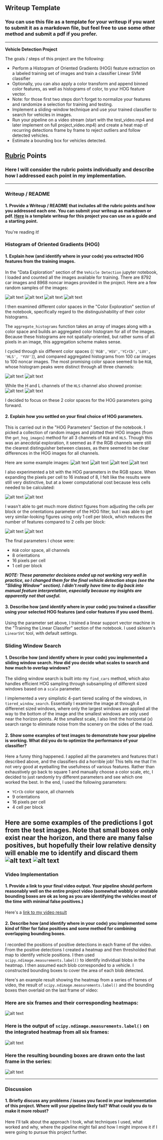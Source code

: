 ## Writeup Template
### You can use this file as a template for your writeup if you want to submit it as a markdown file, but feel free to use some other method and submit a pdf if you prefer.

---

**Vehicle Detection Project**

The goals / steps of this project are the following:

* Perform a Histogram of Oriented Gradients (HOG) feature extraction on a labeled training set of images and train a classifier Linear SVM classifier
* Optionally, you can also apply a color transform and append binned color features, as well as histograms of color, to your HOG feature vector.
* Note: for those first two steps don't forget to normalize your features and randomize a selection for training and testing.
* Implement a sliding-window technique and use your trained classifier to search for vehicles in images.
* Run your pipeline on a video stream (start with the test_video.mp4 and later implement on full project_video.mp4) and create a heat map of recurring detections frame by frame to reject outliers and follow detected vehicles.
* Estimate a bounding box for vehicles detected.

[//]: # (Image References)
[imagea]: ./output_images/random_images_1208_5594.png
[imageb]: ./output_images/random_images_2641_8582.png
[imagec]: ./output_images/random_images_4217_2820.png
[imaged]: ./output_images/random_images_5757_4035.png
[imagee]: ./output_images/car_histograms_RGB.png
[imagef]: ./output_images/noncar_histograms_RGB.png
[imageg]: ./output_images/car_histograms_HLS.png
[imageh]: ./output_images/noncar_histograms_HLS.png
[imagei]: ./output_images/car_image0922_hog_RGB.png
[imagej]: ./output_images/noncar_extra3849_hog_RGB.png
[imagek]: ./output_images/car_image0922_hog_HLS.png
[imagel]: ./output_images/noncar_extra3849_hog_HLS.png
[imagem]: ./output_images/car_image0922_hog_RGB_pix16.png
[imagen]: ./output_images/noncar_extra3849_hog_RGB_pix16.png
[imageo]: ./output_images/car_image0922_hog_RGB_pix16_blk1.png
[imagep]: ./output_images/test_bboxes_test1.jpg
[imageq]: ./output_images/test_bboxes_test5.jpg
[image3]: ./examples/sliding_windows.jpg
[image4]: ./examples/sliding_window.jpg
[image5]: ./examples/bboxes_and_heat.png
[image6]: ./examples/labels_map.png
[image7]: ./examples/output_bboxes.png
[video1]: ./project_video.mp4

## [Rubric](https://review.udacity.com/#!/rubrics/513/view) Points
### Here I will consider the rubric points individually and describe how I addressed each point in my implementation.  

---
### Writeup / README

#### 1. Provide a Writeup / README that includes all the rubric points and how you addressed each one.  You can submit your writeup as markdown or pdf.  [Here](https://github.com/udacity/CarND-Vehicle-Detection/blob/master/writeup_template.md) is a template writeup for this project you can use as a guide and a starting point.  

You're reading it!

### Histogram of Oriented Gradients (HOG)

#### 1. Explain how (and identify where in your code) you extracted HOG features from the training images.

In the "Data Exploration" section of the `Vehicle Detection` jupyter notebook, I loaded and counted all the images available for training. There are 8792 car images and 8968 noncar images provided in the project. Here are a few random samples of the images:

![alt text][imagea]
![alt text][imageb]
![alt text][imagec]
![alt text][imaged]

I then examined different color spaces in the "Color Exploration" section of the notebook, specifically regard to the distinguishability of their color histograms.

The `aggregate_histograms` function takes an array of images along with a color space and builds an aggregated color histogram for all of the images. Because these histograms are not spatially-oriented, but rather sums of all pixels in an image, this aggregation scheme makes sense.

I cycled through six different color spaces (`['RGB','HSV','YCrCb','LUV', 'HLS', 'YUV']`), and compared aggregated histograms from 100 car images to 100 noncar images. The most promising color space seemed to be `RGB`, whose histogram peaks were distinct through all three channels:

![alt text][imagee]
![alt text][imagef]

While the H and L channels of the `HLS` channel also showed promise:
![alt text][imageg]
![alt text][imageh]

I decided to focus on these 2 color spaces for the HOG parameters going forward.

#### 2. Explain how you settled on your final choice of HOG parameters.

 This is carried out in the "HOG Parameters" Section of the notebook. I picked a collection of random images and plotted their HOG images (from the `get_hog_images`) method for all 3 channels of `RGB` and `HLS`. Though this was an anecdotal exploration, it seemed as if the RGB channels were still the clearest distinguisher between classes, as there seemed to be clear differences in the HOG images for all channels.

Here are some example images:
![alt text][imagei]
![alt text][imagej]
![alt text][imagek]
![alt text][imagel]

I also experimented a bit with the HOG parameters in the RGB space. When expanding the pixels per cell to 16 instead of 8, I felt like the results were still very distinctive, but at a lower computational cost because less cells needed to be calculated:

![alt text][imagem]
![alt text][imagen]

I wasn't able to get much more distinct figures from adjusting the cells per block or the orientations parameter of the HOG filter, but I was able to get very similar-looking figures using only 1 cell per block, which reduces the number of features compared to 2 cells per block:

![alt text][imagem]
![alt text][imageo]

The final parameters I chose were:
* `RGB` color space, all channels
* 8 orientations
* 16 pixels per cell
* 1 cell per block

**_NOTE: These parameter decisions ended up not working very well in practice, so I changed them for the final vehicle detection steps (see the "Sliding Window" section). I didn't really have time to dig back into manual feature interpretation, especially because my insights are apparently not that useful._**

#### 3. Describe how (and identify where in your code) you trained a classifier using your selected HOG features (and color features if you used them).

Using the parameter set above, I trained a linear support vector machine in the "Training the Linear Classifer" section of the notebook. I used sklearn's `LinearSVC` tool, with default settings.

### Sliding Window Search

#### 1. Describe how (and identify where in your code) you implemented a sliding window search.  How did you decide what scales to search and how much to overlap windows?

The sliding window search is built into my `find_cars` method, which also handles efficient HOG sampling through subsampling of different sized windows based on a `scale` parameter.

I implemented a very simplistic 4-part tiered scaling of the windows, in `tiered_window_search`. Essentially I examine the image at through 4 differenet sized windows, where only the largest windows are applied all the way to the bottom of the image and the smallest windows are only used near the horizon points. At the smallest scale, I also limit the horizontal (x) search range to eliminate noise from the scenery on the sides of the road.

#### 2. Show some examples of test images to demonstrate how your pipeline is working.  What did you do to optimize the performance of your classifier?

Here a funny thing happened. I applied all the parameters and features that I described above, and the classifiers did a horrible job! This tells me that I'm not very good at eyeballing the usefulness of various features. Rather than exhaustively go back to square 1 and manually choose a color scale, etc, I decided to just randomly try different parameters and see which one worked the best. In the end, I used the following parameters:

* `YCrCb` color space, all channels
* 9 orientations
* 16 pixels per cell
* 4 cell per block

Here are some examples of the predictions I got from the test images. Note that small boxes only exist near the horizon, and there are many false positives, but hopefully their low relative density will enable me to identify and discard them
![alt text][imagep]
![alt text][imageq]
---

### Video Implementation

#### 1. Provide a link to your final video output.  Your pipeline should perform reasonably well on the entire project video (somewhat wobbly or unstable bounding boxes are ok as long as you are identifying the vehicles most of the time with minimal false positives.)
Here's a [link to my video result](./project_video.mp4)


#### 2. Describe how (and identify where in your code) you implemented some kind of filter for false positives and some method for combining overlapping bounding boxes.

I recorded the positions of positive detections in each frame of the video.  From the positive detections I created a heatmap and then thresholded that map to identify vehicle positions.  I then used `scipy.ndimage.measurements.label()` to identify individual blobs in the heatmap.  I then assumed each blob corresponded to a vehicle.  I constructed bounding boxes to cover the area of each blob detected.  

Here's an example result showing the heatmap from a series of frames of video, the result of `scipy.ndimage.measurements.label()` and the bounding boxes then overlaid on the last frame of video:

### Here are six frames and their corresponding heatmaps:

![alt text][image5]

### Here is the output of `scipy.ndimage.measurements.label()` on the integrated heatmap from all six frames:
![alt text][image6]

### Here the resulting bounding boxes are drawn onto the last frame in the series:
![alt text][image7]



---

### Discussion

#### 1. Briefly discuss any problems / issues you faced in your implementation of this project.  Where will your pipeline likely fail?  What could you do to make it more robust?

Here I'll talk about the approach I took, what techniques I used, what worked and why, where the pipeline might fail and how I might improve it if I were going to pursue this project further.  
